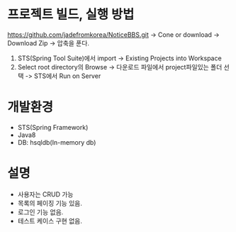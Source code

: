 
# 프로젝트 빌드, 실행 방법
https://github.com/jadefromkorea/NoticeBBS.git 
-> Cone or download -> Download Zip -> 압축을 푼다. 
1. STS(Spring Tool Suite)에서 import -> Existing Projects into Workspace 
3. Select root directory의 Browse 
-> 다운로드 파일에서 project파일있는 폴더 선택 
-> STS에서 Run on Server 

  
# 개발환경
- STS(Spring Framework)
- Java8
- DB: hsqldb(In-memory db) 

  
# 설명
- 사용자는 CRUD 가능
- 목록의 페이징 기능 있음.
- 로그인 기능 없음.
- 테스트 케이스 구현 없음.
